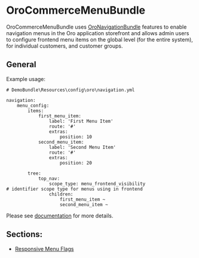 # OroCommerceMenuBundle

OroCommerceMenuBundle uses [OroNavigationBundle](https://github.com/oroinc/platform/tree/4.1/src/Oro/Bundle/NavigationBundle) features to enable navigation menus in the Oro application storefront and allows admin users to configure frontend menu items on the global level (for the entire system), for individual customers, and customer groups.

## General

Example usage:

```
# DemoBundle\Resources\config\oro\navigation.yml

navigation:
    menu_config:
        items:
            first_menu_item:
                label: 'First Menu Item'
                route: '#'
                extras:
                    position: 10
            second_menu_item:
                label: 'Second Menu Item'
                route: '#'
                extras:
                    position: 20

        tree:
            top_nav:
                scope_type: menu_frontend_visibility                    # identifier scope type for menus using in frontend
                children:
                    first_menu_item ~
                    second_menu_item ~
```

Please see [documentation](https://github.com/orocrm/platform/tree/4.1/src/Oro/Bundle/NavigationBundle/README.md) for more details.

## Sections:

* [Responsive Menu Flags](https://github.com/oroinc/customer-portal/blob/master/src/Oro/Bundle/CommerceMenuBundle/Resources/doc/responsive-menu-flags.md)
